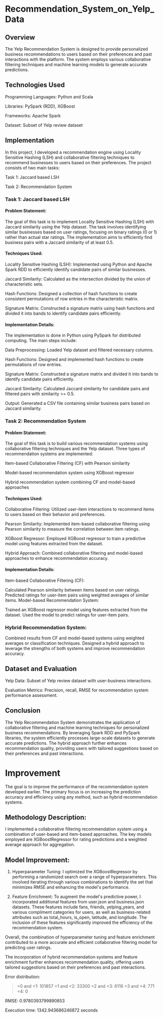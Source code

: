 # Recommendation_System_on_Yelp_Data

## Overview
The Yelp Recommendation System is designed to provide personalized business recommendations to users based on their preferences and past interactions with the platform. The system employs various collaborative filtering techniques and machine learning models to generate accurate predictions.

## Technologies Used

Programming Languages: Python and Scala

Libraries: PySpark (RDD), XGBoost

Frameworks: Apache Spark

Dataset: Subset of Yelp review dataset

## Implementation

In this project, I developed a recommendation engine using Locality Sensitive Hashing (LSH) and collaborative filtering techniques to recommend businesses to users based on their preferences. The project consists of two main tasks:

Task 1: Jaccard based LSH

Task 2: Recommendation System

### Task 1: Jaccard based LSH

#### Problem Statement:

The goal of this task is to implement Locality Sensitive Hashing (LSH) with Jaccard similarity using the Yelp dataset. The task involves identifying similar businesses based on user ratings, focusing on binary ratings (0 or 1) rather than actual star ratings. The implementation aims to efficiently find business pairs with a Jaccard similarity of at least 0.5.

#### Techniques Used:

Locality Sensitive Hashing (LSH): Implemented using Python and Apache Spark RDD to efficiently identify candidate pairs of similar businesses.

Jaccard Similarity: Calculated as the intersection divided by the union of characteristic sets.

Hash Functions: Designed a collection of hash functions to create consistent permutations of row entries in the characteristic matrix.

Signature Matrix: Constructed a signature matrix using hash functions and divided it into bands to identify candidate pairs efficiently.

#### Implementation Details:

The implementation is done in Python using PySpark for distributed computing. The main steps include:

Data Preprocessing: Loaded Yelp dataset and filtered necessary columns.

Hash Functions: Designed and implemented hash functions to create permutations of row entries.

Signature Matrix: Constructed a signature matrix and divided it into bands to identify candidate pairs efficiently.

Jaccard Similarity: Calculated Jaccard similarity for candidate pairs and filtered pairs with similarity >= 0.5.

Output: Generated a CSV file containing similar business pairs based on Jaccard similarity.

### Task 2: Recommendation System

#### Problem Statement:

The goal of this task is to build various recommendation systems using collaborative filtering techniques and the Yelp dataset. Three types of recommendation systems are implemented:

Item-based Collaborative Filtering (CF) with Pearson similarity

Model-based recommendation system using XGBoost regressor

Hybrid recommendation system combining CF and model-based approaches

#### Techniques Used:

Collaborative Filtering: Utilized user-item interactions to recommend items to users based on their behavior and preferences.

Pearson Similarity: Implemented item-based collaborative filtering using Pearson similarity to measure the correlation between item ratings.

XGBoost Regressor: Employed XGBoost regressor to train a predictive model using features extracted from the dataset.

Hybrid Approach: Combined collaborative filtering and model-based approaches to enhance recommendation accuracy.

#### Implementation Details:

Item-based Collaborative Filtering (CF):

Calculated Pearson similarity between items based on user ratings.
Predicted ratings for user-item pairs using weighted averages of similar items.
Model-based Recommendation System:

Trained an XGBoost regressor model using features extracted from the dataset.
Used the model to predict ratings for user-item pairs.

### Hybrid Recommendation System:

Combined results from CF and model-based systems using weighted averages or classification techniques.
Designed a hybrid approach to leverage the strengths of both systems and improve recommendation accuracy.

## Dataset and Evaluation
Yelp Data: Subset of Yelp review dataset with user-business interactions.

Evaluation Metrics: Precision, recall, RMSE for recommendation system performance assessment.

## Conclusion
The Yelp Recommendation System demonstrates the application of collaborative filtering and machine learning techniques for personalized business recommendations. By leveraging Spark RDD and PySpark libraries, the system efficiently processes large-scale datasets to generate accurate predictions. The hybrid approach further enhances recommendation quality, providing users with tailored suggestions based on their preferences and past interactions.

# Improvement

 The goal is to improve the performance of the recommendation system developed earlier. The primary focus is on increasing the prediction accuracy and efficiency using any method, such as hybrid recommendation systems. 

## Methodology Description:
I implemented a collaborative filtering recommendation system using a combination 
of user-based and item-based approaches. The key models employed are XGBoostRegressor 
for rating predictions and a weighted average approach for aggregation.

## Model Improvement:
1. Hyperparameter Tuning:
   I optimized the XGBoostRegressor by performing a randomized search 
   over a range of hyperparameters. This involved iterating through various 
   combinations to identify the set that minimizes RMSE and enhancing the 
   model's performance.

2. Feature Enrichment:
   To augment the model's predictive power, I incorporated additional features 
   from user.json and business.json datasets. These features include fans, friends, 
   yelping_years, and various compliment categories for users, as well as business-related 
   attributes such as total_hours, is_open, latitude, and longitude. The inclusion of 
   these features significantly improved the efficiency of the recommendation system.

Overall, the combination of hyperparameter tuning and feature enrichment contributed 
to a more accurate and efficient collaborative filtering model for predicting user ratings. 

The incorporation of hybrid recommendation systems and feature enrichment further enhances recommendation quality, offering users tailored suggestions based on their preferences and past interactions.

Error distribution:
>=0 and <1: 101857
>=1 and <2: 33300
>=2 and <3: 6116
>=3 and <4: 771
>=4: 0

RMSE: 0.9780393799890853

Execution time: 1342.943686246872 seconds
